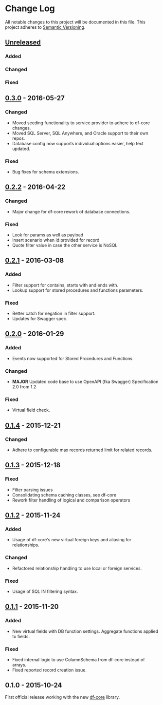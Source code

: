 # Change Log
All notable changes to this project will be documented in this file.
This project adheres to [Semantic Versioning](http://semver.org/).

## [Unreleased]
### Added

### Changed

### Fixed

## [0.3.0] - 2016-05-27
### Changed
- Moved seeding functionality to service provider to adhere to df-core changes.
- Moved SQL Server, SQL Anywhere, and Oracle support to their own repos.
- Database config now supports individual options easier, help text updated.

### Fixed
- Bug fixes for schema extensions.

## [0.2.2] - 2016-04-22
### Changed
- Major change for df-core rework of database connections.

### Fixed
- Look for params as well as payload 
- Insert scenario when id provided for record
- Quote filter value in case the other service is NoSQL 

## [0.2.1] - 2016-03-08
### Added
- Filter support for contains, starts with and ends with.
- Lookup support for stored procedures and functions parameters.

### Fixed
- Better catch for negation in filter support.
- Updates for Swagger spec.

## [0.2.0] - 2016-01-29
### Added
- Events now supported for Stored Procedures and Functions

### Changed
- **MAJOR** Updated code base to use OpenAPI (fka Swagger) Specification 2.0 from 1.2

### Fixed
- Virtual field check.

## [0.1.4] - 2015-12-21
### Changed
- Adhere to configurable max records returned limit for related records.

## [0.1.3] - 2015-12-18
### Fixed
- Filter parsing issues
- Consolidating schema caching classes, see df-core
- Rework filter handling of logical and comparison operators

## [0.1.2] - 2015-11-24
### Added
- Usage of df-core's new virtual foreign keys and aliasing for relationships.

### Changed
- Refactored relationship handling to use local or foreign services.

### Fixed
- Usage of SQL IN filtering syntax.

## [0.1.1] - 2015-11-20
### Added
- New virtual fields with DB function settings. Aggregate functions applied to fields.

### Fixed
- Fixed internal logic to use ColumnSchema from df-core instead of arrays.
- Fixed reported record creation issue.

## 0.1.0 - 2015-10-24
First official release working with the new [df-core](https://github.com/dreamfactorysoftware/df-core) library.

[Unreleased]: https://github.com/dreamfactorysoftware/df-sqldb/compare/0.3.0...HEAD
[0.3.0]: https://github.com/dreamfactorysoftware/df-sqldb/compare/0.2.2...0.3.0
[0.2.2]: https://github.com/dreamfactorysoftware/df-sqldb/compare/0.2.1...0.2.2
[0.2.1]: https://github.com/dreamfactorysoftware/df-sqldb/compare/0.2.0...0.2.1
[0.2.0]: https://github.com/dreamfactorysoftware/df-sqldb/compare/0.1.4...0.2.0
[0.1.4]: https://github.com/dreamfactorysoftware/df-sqldb/compare/0.1.3...0.1.4
[0.1.3]: https://github.com/dreamfactorysoftware/df-sqldb/compare/0.1.2...0.1.3
[0.1.2]: https://github.com/dreamfactorysoftware/df-sqldb/compare/0.1.1...0.1.2
[0.1.1]: https://github.com/dreamfactorysoftware/df-sqldb/compare/0.1.0...0.1.1
